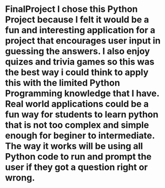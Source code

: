 # FinalProject I chose this Python Project because I felt it would be a fun and interesting application for a project that encourages user input in guessing the answers. I also enjoy quizes and trivia games so this was the best way i could think to apply this with the limited Python Programming knowledge that I have. Real world applications could be a fun way for students to learn python that is not too complex and simple enough for beginer to intermediate. The way it works will be using all Python code to run and prompt the user if they got a question right or wrong.
